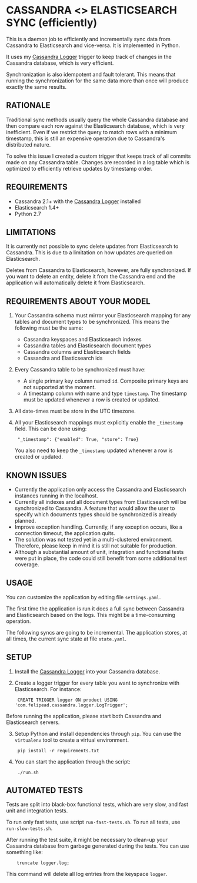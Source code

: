 CASSANDRA <> ELASTICSEARCH SYNC (efficiently)
=============================================

This is a daemon job to efficiently and incrementally sync data from Cassandra to Elasticsearch and vice-versa. It is implemented in Python.

It uses my [Cassandra Logger](http://github.com/felipead/cassandra-logger) trigger to keep track of changes in the Cassandra database, which is very efficient.

Synchronization is also idempotent and fault tolerant. This means that running the synchronization for the same data more than once will produce exactly the same results.  

RATIONALE
---------

Traditional sync methods usually query the whole Cassandra database and then compare each row against the Elasticsearch database, which is very inefficient. Even if we restrict the query to match rows with a minimum timestamp, this is still an expensive operation due to Cassandra's distributed nature.

To solve this issue I created a custom trigger that keeps track of all commits made on any Cassandra table. Changes are recorded in a log table which is optimized to efficiently retrieve updates by timestamp order.

REQUIREMENTS
------------

- Cassandra 2.1+ with the [Cassandra Logger](http://github.com/felipead/cassandra-logger) installed
- Elasticsearch 1.4+
- Python 2.7

LIMITATIONS
-----------

It is currently not possible to sync delete updates from Elasticsearch to Cassandra. This is due to a limitation on how updates are queried on Elasticsearch.

Deletes from Cassandra to Elasticsearch, however, are fully synchronized. If you want to delete an entity, delete it from the Cassandra end and the application will automatically delete it from Elasticsearch.

REQUIREMENTS ABOUT YOUR MODEL
-----------------------------

1. Your Cassandra schema must mirror your Elasticsearch mapping for any tables and document types to be synchronized. This means the following must be the same:
    - Cassandra keyspaces and Elasticsearch indexes
    - Cassandra tables and Elasticsearch document types
    - Cassandra columns and Elasticsearch fields
    - Cassandra and Elasticsearch ids

2. Every Cassandra table to be synchronized must have: 
    - A single primary key column named `id`. Composite primary keys are not supported at the moment.
    - A timestamp column with name and type `timestamp`. The timestamp must be updated whenever a row is created or updated.
    
3. All date-times must be store in the UTC timezone.

4. All your Elasticsearch mappings must explicitly enable the `_timestamp` field. This can be done using:

        "_timestamp": {"enabled": True, "store": True}
        
    You also need to keep the `_timestamp` updated whenever a row is created or updated.

KNOWN ISSUES
------------

- Currently the application only access the Cassandra and Elasticsearch instances running in the localhost.
- Currently all indexes and all document types from Elasticsearch will be synchronized to Cassandra. A feature that would allow the user to specify which documents types should be synchronized is already planned.
- Improve exception handling. Currently, if any exception occurs, like a connection timeout, the application quits.
- The solution was not tested yet in a multi-clustered environment. Therefore, please keep in mind it is still not suitable for production.
- Although a substantial amount of unit, integration and functional tests were put in place, the code could still benefit from some additional test coverage.

USAGE
-----

You can customize the application by editing file `settings.yaml`.

The first time the application is run it does a full sync between Cassandra and Elasticsearch based on the logs. This might be a time-consuming operation.

The following syncs are going to be incremental. The application stores, at all times, the current sync state at file `state.yaml`.

SETUP
-----

1. Install the [Cassandra Logger](http://github.com/felipead/cassandra-logger) into your Cassandra database.

2. Create a logger trigger for every table you want to synchronize with Elasticsearch. For instance:

        CREATE TRIGGER logger ON product USING 'com.felipead.cassandra.logger.LogTrigger';

Before running the application, please start both Cassandra and Elasticsearch servers.

3. Setup Python and install dependencies through `pip`. You can use the `virtualenv` tool to create a virtual environment.

        pip install -r requirements.txt
 
4. You can start the application through the script:
 
        ./run.sh

AUTOMATED TESTS
---------------

Tests are split into black-box functional tests, which are very slow, and fast unit and integration tests.
 
To run only fast tests, use script `run-fast-tests.sh`. To run all tests, use `run-slow-tests.sh`.

After running the test suite, it might be necessary to clean-up your Cassandra database from garbage generated during the tests. You can use something like:
  
        truncate logger.log;
        
This command will delete all log entries from the keyspace `logger`.
